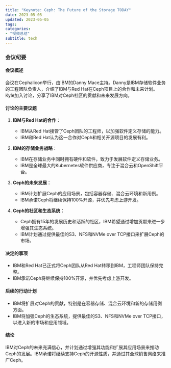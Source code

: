 ```yaml
---
title: "Keynote: Ceph: The Future of the Storage TODAY"
date: 2023-05-05
updated: 2023-05-05
tags:
categories:
- "视频总结"
subtitle: tech
---
```



### 会议纪要

#### 会议概述
会议在Cephalicon举行，由IBM的Danny Mace主持。Danny是IBM存储软件业务的工程团队负责人，介绍了IBM与Red Hat在Ceph项目上的合作和未来计划。Kyle加入讨论，分享了IBM对Ceph社区的贡献和未来发展方向。

#### 讨论的主要议题
1. **IBM与Red Hat的合作**：
   - IBM从Red Hat接管了Ceph团队的工程师，以加强软件定义存储的能力。
   - IBM和Red Hat认为这一合作对Ceph和相关开源项目的发展有利。

2. **IBM的存储业务战略**：
   - IBM在存储业务中同时拥有硬件和软件，致力于发展软件定义存储业务。
   - IBM是全球最大的Kubernetes软件供应商，专注于混合云和OpenShift平台。

3. **Ceph的未来发展**：
   - IBM计划扩展Ceph的应用场景，包括容器存储、混合云环境和新用例。
   - IBM承诺Ceph将继续保持100%开源，并优先考虑上游开发。

4. **Ceph的社区和生态系统**：
   - Ceph拥有15年的发展历史和活跃的社区，IBM希望通过增加贡献来进一步增强其生态系统。
   - IBM计划通过提供最佳的S3、NFS和NVMe over TCP接口来扩展Ceph的市场。

#### 决定的事项
- IBM和Red Hat已正式将Ceph团队从Red Hat转移到IBM，工程师团队保持完整。
- IBM承诺Ceph将继续保持100%开源，并优先考虑上游开发。

#### 后续的行动计划
- IBM将扩展对Ceph的贡献，特别是在容器存储、混合云环境和新的存储用例方面。
- IBM将加强Ceph的生态系统，提供最佳的S3、NFS和NVMe over TCP接口，以进入新的市场和应用领域。

#### 结论
IBM对Ceph的未来充满信心，并计划通过增强其功能和扩展其应用场景来推动Ceph的发展。IBM承诺将继续支持Ceph的开源性质，并通过其全球销售网络来推广Ceph。